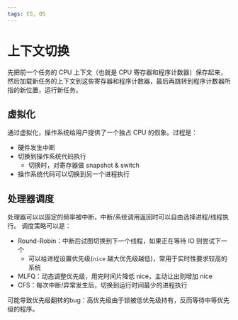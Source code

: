 ```yaml
---
tags: CS, OS
---
```


# 上下文切换

先把前一个任务的 CPU 上下文（也就是 CPU 寄存器和程序计数器）保存起来，然后加载新任务的上下文到这些寄存器和程序计数器，最后再跳转到程序计数器所指的新位置，运行新任务。

## 虚拟化

通过虚拟化，操作系统给用户提供了一个独占 CPU 的假象。过程是：

- 硬件发生中断
- 切换到操作系统代码执行
  - 切换时，对寄存器做 snapshot & switch
- 操作系统代码可以切换到另一个进程执行

## 处理器调度

处理器可以以固定的频率被中断，中断/系统调用返回时可以自由选择进程/线程执行。
调度策略可以是：

- Round-Robin：中断后试图切换到下一个线程，如果正在等待 IO 则尝试下一个
  - 可以给进程设置优先级(`nice` 越大优先级越低)，常用于实时性要求较高的系统
- MLFQ：动态调整优先级，用完时间片降低 nice，主动让出则增加 nice
- CFS：每次中断/异常发生后，切换到运行时间最少的进程执行

可能导致优先级翻转的bug：高优先级由于锁被低优先级持有，反而等待中等优先级的程序。
